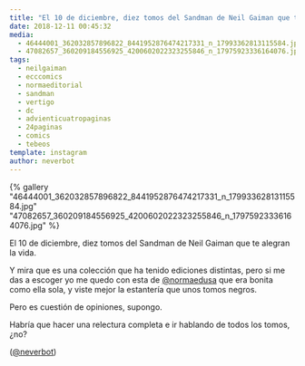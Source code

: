 ```yaml
---
title: "El 10 de diciembre, diez tomos del Sandman de Neil Gaiman que te alegran la vida"
date: 2018-12-11 00:45:32
media: 
  - 46444001_362032857896822_8441952876474217331_n_17993362813115584.jpg
  - 47082657_360209184556925_4200602022323255846_n_17975923336164076.jpg
tags: 
  - neilgaiman
  - ecccomics
  - normaeditorial
  - sandman
  - vertigo
  - dc
  - advienticuatropaginas
  - 24paginas
  - comics
  - tebeos
template: instagram
author: neverbot
---
```


{% gallery "46444001_362032857896822_8441952876474217331_n_17993362813115584.jpg" "47082657_360209184556925_4200602022323255846_n_17975923336164076.jpg" %}

El 10 de diciembre, diez tomos del Sandman de Neil Gaiman que te alegran la vida.

Y mira que es una colección que ha tenido ediciones distintas, pero si me das a escoger yo me quedo con esta de [@normaedusa](https://instagram.com/normaedusa) que era bonita como ella sola, y viste mejor la estantería que unos tomos negros.

Pero es cuestión de opiniones, supongo.

Habría que hacer una relectura completa e ir hablando de todos los tomos, ¿no?

([@neverbot](https://instagram.com/neverbot))
